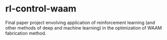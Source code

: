 # rl-control-waam
Final paper project envolving application of reinforcement learning (and other methods of deep and machine learning) in the optimization of WAAM fabrication method.
